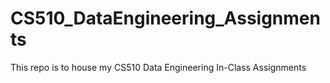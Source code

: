 # CS510_DataEngineering_Assignments
This repo is to house my CS510 Data Engineering In-Class Assignments
